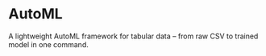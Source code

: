 # AutoML
A lightweight AutoML framework for tabular data – from raw CSV to trained model in one command.

